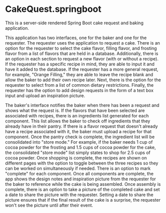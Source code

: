 # CakeQuest.springboot
This is a server-side rendered Spring Boot cake request and baking application.

This application has two interfaces, one for the baker and one for the requester. The requester uses the application to request a cake.
There is an option for the requester to select the cake flavor, filling flavor, and frosting flavor from a list of flavors that are held
in a database. Additionally, there is an option in each section to request a new flavor (with or without a recipe). If the requester has
a specific recipe in mind, they are able to input it and have it added to the database. If the requester has a more general request, for 
example, "Orange Filling," they are able to leave the recipe blank and allow the baker to add their own recipe later. Next, there is the 
option for the requester to select from a list of common dietary restrictions. Finally, the requester has the option to add design requests 
in the form of a text box input and upload an inspiration picture.

The baker's interface notifies the baker when there has been a request and shows what the request is. If the flavors that have been selected
are associated with recipes, there is an ingredients list generated for each component. This list allows the baker to check off ingredients
that they already have in their pantry. If there is a flavor request that doesn't already have a recipe associated with it, the baker must
upload a recipe for that component. Once the pantry check is complete, the ingredient list will be consolidated into "store mode." For
example, if the baker needs 1 cup of cocoa powder for the frosting and 1.5 cups of cocoa powder for the cake, the consolidated "store mode"
list simply states to shop for 2.5 cups of cocoa powder. Once shopping is complete, the recipes are shown on different pages with the option
to toggle between the three recipes so they can be worked on simultaneously if needed. There is an option to mark "complete" for each 
component. Once all components are complete, the app shows the design notes and inspiration picture from the requester for the baker to 
reference while the cake is being assembled. Once assembly is complete, there is an option to take a picture of the completed cake and set
a date to share the picture with the requester. Setting a date to share the picture ensures that if the final result of the cake is a 
surprise, the requester won't see the picture until after their event.

